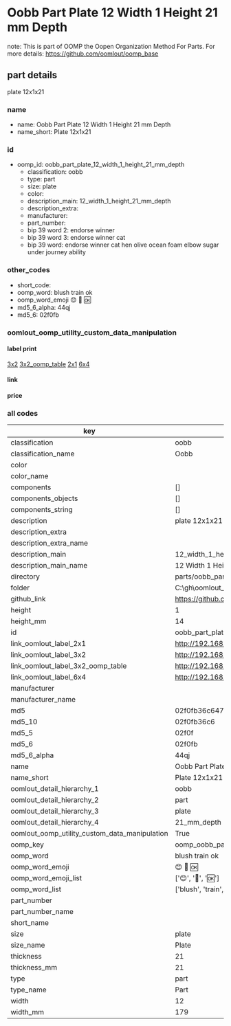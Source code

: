 # Oobb Part Plate 12 Width 1 Height 21 mm Depth  

note: This is part of OOMP the Oopen Organization Method For Parts. For more details: https://github.com/oomlout/oomp_base

##  part details
  



plate 12x1x21



### name
* name: Oobb Part Plate 12 Width 1 Height 21 mm Depth
* name_short: Plate 12x1x21 
### id
* oomp_id: oobb_part_plate_12_width_1_height_21_mm_depth
  * classification: oobb
  * type: part
  * size: plate
  * color: 
  * description_main: 12_width_1_height_21_mm_depth
  * description_extra: 
  * manufacturer: 
  * part_number: 
  * bip 39 word 2: endorse winner
  * bip 39 word 3: endorse winner cat
  * bip 39 word: endorse winner cat hen olive ocean foam elbow sugar under journey ability

### other_codes
* short_code: 
* oomp_word: blush train ok
* oomp_word_emoji :blush: :train: :ok:
* md5_6_alpha: 44qj
* md5_6: 02f0fb






### oomlout_oomp_utility_custom_data_manipulation
#### label print
[3x2](http://192.168.1.245:1112/?label=oomp%2044qj)
[3x2_oomp_table](http://192.168.1.108:1112/?label=oomp%2044qj)
[2x1](http://192.168.1.242:1112/?label=oomp%2044qj)
[6x4](http://192.168.1.55:1112/?label=oomp%2044qj)    

#### link

                              

#### price







### all codes 
| key | value |  
| --- | --- |  
| classification | oobb |  
| classification_name | Oobb |  
| color |  |  
| color_name |  |  
| components | [] |  
| components_objects | [] |  
| components_string | [] |  
| description | plate 12x1x21 |  
| description_extra |  |  
| description_extra_name |  |  
| description_main | 12_width_1_height_21_mm_depth |  
| description_main_name | 12 Width 1 Height 21 mm Depth |  
| directory | parts/oobb_part_plate_12_width_1_height_21_mm_depth |  
| folder | C:\gh\oomlout_oobb_version_4_generated_parts\things\oobb_part_plate_12_width_1_height_21_mm_depth |  
| github_link | https://github.com/oomlout/oomlout_oomp_part_src/tree/main/parts/oobb_part_plate_12_width_1_height_21_mm_depth |  
| height | 1 |  
| height_mm | 14 |  
| id | oobb_part_plate_12_width_1_height_21_mm_depth |  
| link_oomlout_label_2x1 | http://192.168.1.242:1112/?label=oomp%2044qj |  
| link_oomlout_label_3x2 | http://192.168.1.245:1112/?label=oomp%2044qj |  
| link_oomlout_label_3x2_oomp_table | http://192.168.1.108:1112/?label=oomp%2044qj |  
| link_oomlout_label_6x4 | http://192.168.1.55:1112/?label=oomp%2044qj |  
| manufacturer |  |  
| manufacturer_name |  |  
| md5 | 02f0fb36c6472b4263cd16b247befa4e |  
| md5_10 | 02f0fb36c6 |  
| md5_5 | 02f0f |  
| md5_6 | 02f0fb |  
| md5_6_alpha | 44qj |  
| name | Oobb Part Plate 12 Width 1 Height 21 mm Depth |  
| name_short | Plate 12x1x21  |  
| oomlout_detail_hierarchy_1 | oobb |  
| oomlout_detail_hierarchy_2 | part |  
| oomlout_detail_hierarchy_3 | plate |  
| oomlout_detail_hierarchy_4 | 21_mm_depth |  
| oomlout_oomp_utility_custom_data_manipulation | True |  
| oomp_key | oomp_oobb_part_plate_12_width_1_height_21_mm_depth |  
| oomp_word | blush train ok |  
| oomp_word_emoji | :blush: :train: :ok: |  
| oomp_word_emoji_list | [':blush:', ':train:', ':ok:'] |  
| oomp_word_list | ['blush', 'train', 'ok'] |  
| part_number |  |  
| part_number_name |  |  
| short_name |  |  
| size | plate |  
| size_name | Plate |  
| thickness | 21 |  
| thickness_mm | 21 |  
| type | part |  
| type_name | Part |  
| width | 12 |  
| width_mm | 179 |  
